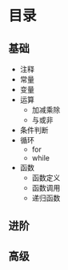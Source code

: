 # 目录

## 基础

- 注释
- 常量
- 变量
- 运算
    - 加减乘除
    - 与或非
- 条件判断
- 循环
    - for
    - while
- 函数
    - 函数定义
    - 函数调用
    - 递归函数

## 进阶



## 高级

